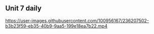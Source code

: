 ## Unit 7 daily


https://user-images.githubusercontent.com/100956167/236207502-b3b23f59-eb35-40b9-9aa5-199e18ea7b22.mp4

